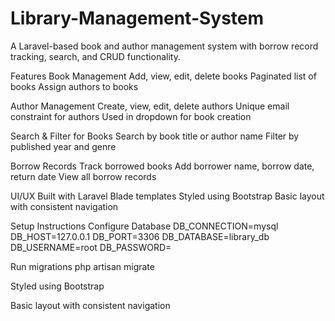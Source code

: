# Library-Management-System
A Laravel-based book and author management system with borrow record tracking, search, and CRUD functionality.

Features 
Book Management
 Add, view, edit, delete books
 Paginated list of books
 Assign authors to books

Author Management
 Create, view, edit, delete authors
 Unique email constraint for authors
 Used in dropdown for book creation

Search & Filter for Books
 Search by book title or author name
 Filter by published year and genre

Borrow Records 
 Track borrowed books
 Add borrower name, borrow date, return date
 View all borrow records

UI/UX
 Built with Laravel Blade templates
 Styled using Bootstrap
 Basic layout with consistent navigation

Setup Instructions
Configure Database
DB_CONNECTION=mysql
DB_HOST=127.0.0.1
DB_PORT=3306
DB_DATABASE=library_db
DB_USERNAME=root
DB_PASSWORD=

Run migrations
php artisan migrate




Styled using Bootstrap

Basic layout with consistent navigation
